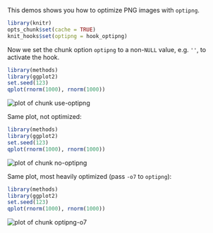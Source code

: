 This demos shows you how to optimize PNG images with `optipng`.


```r
library(knitr)
opts_chunk$set(cache = TRUE)
knit_hooks$set(optipng = hook_optipng)
```

Now we set the chunk option `optipng` to a non-`NULL` value, e.g. `''`, to activate the hook.


```r
library(methods)
library(ggplot2)
set.seed(123)
qplot(rnorm(1000), rnorm(1000))
```

![plot of chunk use-optipng](http://db.yihui.name/knitr-examples/figure/035-optipng-use-optipng-1.png) 

Same plot, not optimized:


```r
library(methods)
library(ggplot2)
set.seed(123)
qplot(rnorm(1000), rnorm(1000))
```

![plot of chunk no-optipng](http://db.yihui.name/knitr-examples/figure/035-optipng-no-optipng-1.png) 

Same plot, most heavily optimized (pass `-o7` to `optipng`):


```r
library(methods)
library(ggplot2)
set.seed(123)
qplot(rnorm(1000), rnorm(1000))
```

![plot of chunk optipng-o7](http://db.yihui.name/knitr-examples/figure/035-optipng-optipng-o7-1.png) 
